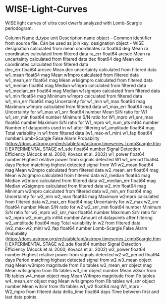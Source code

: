 # WISE-Light-Curves
WISE light curves of ultra cool dwarfs analyzed with Lomb-Scargle periodogram.


Column Name       d_type        unit      Description
name              object        -         Common identifier from source file. Can be used as join key.
designation       object        -         WISE designation calculated from mean coordinates
ra               float64        deg       Mean ra coordinates calculated from filtered data
ra_err           float64        arcsec    Mean ra uncertainty calculated from filtered data
dec              float64        deg       Mean dec coordinates calculated from filtered data   
dec_err          float64        arcsec    Mean dec uncertainty calculated from filtered data
w1_mean          float64        mag       Mean w1mpro calculated from filtered data
w1_mean_err      float64        mag       Mean w1sigmpro calculated from filtered data
w1_median        float64        mag       Median w1mpro calculated from filtered data
w1_median_err    float64        mag       Median w1sigmpro calculated from filtered data
w1_min           float64        mag       Minimum w1mpro calculated from filtered data
w1_min_err       float64        mag       Uncertainty for w1_min
w1_max           float64        mag       Maximum w1mpro calculated from filtered data
w1_max_err       float64        mag       Uncertainty for w1_max
w1_snr           float64        number    Mean S/N ratio for W1
w1_snr_min       float64        number    Minimum S/N ratio for W1_mpro
w1_snr_max       float64        number    Maximum S/N ratio for W1_mpro
w1_num_pts         int64        number    Number of datapoints used in w1 after filtering
w1_amplitude     float64        mag       Total variability in w1 from filtered data (w1_max-w1_min)
w1_fap           float64        number    Lomb-Scargle False Alarm Probability (https://docs.astropy.org/en/stable/api/astropy.timeseries.LombScargle.html) EXPERIMENTAL STAGE 
w1_sde           float64        number    Signal Detection Efficiency (Alcock et al. 2000, Kovacs et al. 2002)
w1_power         float64        number    Highest relative power from signals detected W1
w1_period        float64        days      Period matching highest detected signal from W1
w2_mean          float64        mag       Mean w2mpro calculated from filtered data
w2_mean_err      float64        mag       Mean w2sigmpro calculated from filtered data
w2_median        float64        mag       Median w2mpro calculated from filtered data
w2_median_err    float64        mag       Median w2sigmpro calculated from filtered data
w2_min           float64        mag       Minimum w2mpro calculated from filtered data
w2_min_err       float64        mag       Uncertainty for w2_min
w2_max           float64        mag       Maximum w2mpro calculated from filtered data
w2_max_err       float64        mag       Uncertainty for w2_max
w2_snr           float64        number    Mean S/N ratio for w2
w2_snr_min       float64        number    Minimum S/N ratio for w2_mpro
w2_snr_max       float64        number    Maximum S/N ratio for w2_mpro
w2_num_pts         int64        number    Amount of datapoints after filtering
w2_amplitude     float64        mag       Total variability in w2 from filtered data (w2_max-w2_min)
w2_fap           float64        number    Lomb-Scargle False Alarm Probability (https://docs.astropy.org/en/stable/api/astropy.timeseries.LombScargle.html) EXPERIMENTAL STAGE 
w2_sde           float64        number    Signal Detection Efficiency (Alcock et al. 2000, Kovacs et al. 2002)
w2_power         float64        number    Highest relative power from signals detected w2
w2_period        float64        days      Period matching highest detected signal from w2
w3_mean           object        mag       Mean w3mpro magnitude from l1b tables 
w3_mean_err       object        mag       Mean w3sigmpro from l1b tables
w3_snr            object        number    Mean w3snr from l1b tables
w4_mean           object        mag       Mean W4mpro magnitude from l1b tables 
w4_mean_err       object        mag       Mean w4sigmpro from l1b tables
w4_snr            object        number    Mean w3snr from l1b tables
w1_w2            float64        mag       W1_mpro - W2_mpro from filtered data
delta_time       float64        days      Time between first and last data points. 
